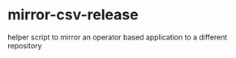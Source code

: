 # mirror-csv-release
helper script to mirror an operator based application to a different repository
